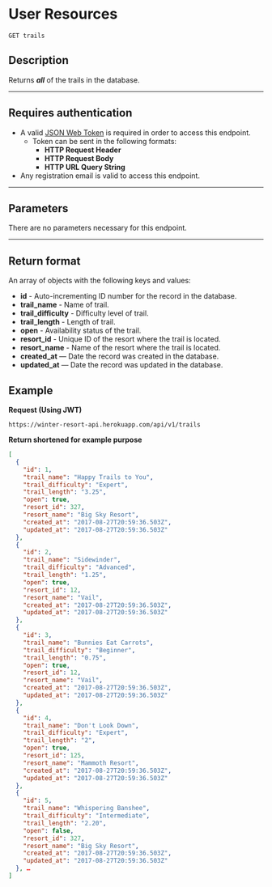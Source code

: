 # User Resources

```
GET trails
```

## Description

Returns _**all**_ of the trails in the database.

--------------------------------------------------------------------------------

## Requires authentication

- A valid [JSON Web Token](https://jwt.io/) is required in order to access this endpoint.
  - Token can be sent in the following formats:
    - **HTTP Request Header**
    - **HTTP Request Body**
    - **HTTP URL Query String**
- Any registration email is valid to access this endpoint.

--------------------------------------------------------------------------------

## Parameters

There are no parameters necessary for this endpoint.

--------------------------------------------------------------------------------

## Return format

An array of objects with the following keys and values:

- **id** - Auto-incrementing ID number for the record in the database.
- **trail_name** - Name of trail.
- **trail_difficulty** - Difficulty level of trail.
- **trail_length** - Length of trail.
- **open** - Availability status of the trail.
- **resort_id** - Unique ID of the resort where the trail is located.
- **resort_name** - Name of the resort where the trail is located.
- **created_at** — Date the record was created in the database.
- **updated_at** — Date the record was updated in the database.

## Example

**Request (Using JWT)**

```
https://winter-resort-api.herokuapp.com/api/v1/trails
```

**Return shortened for example purpose**

```json
[
  {
    "id": 1,
    "trail_name": "Happy Trails to You",
    "trail_difficulty": "Expert",
    "trail_length": "3.25",
    "open": true,
    "resort_id": 327,
    "resort_name": "Big Sky Resort",
    "created_at": "2017-08-27T20:59:36.503Z",
    "updated_at": "2017-08-27T20:59:36.503Z"
  },
  {
    "id": 2,
    "trail_name": "Sidewinder",
    "trail_difficulty": "Advanced",
    "trail_length": "1.25",
    "open": true,
    "resort_id": 12,
    "resort_name": "Vail",
    "created_at": "2017-08-27T20:59:36.503Z",
    "updated_at": "2017-08-27T20:59:36.503Z"
  },
  {
    "id": 3,
    "trail_name": "Bunnies Eat Carrots",
    "trail_difficulty": "Beginner",
    "trail_length": "0.75",
    "open": true,
    "resort_id": 12,
    "resort_name": "Vail",
    "created_at": "2017-08-27T20:59:36.503Z",
    "updated_at": "2017-08-27T20:59:36.503Z"
  },
  {
    "id": 4,
    "trail_name": "Don't Look Down",
    "trail_difficulty": "Expert",
    "trail_length": "2",
    "open": true,
    "resort_id": 125,
    "resort_name": "Mammoth Resort",
    "created_at": "2017-08-27T20:59:36.503Z",
    "updated_at": "2017-08-27T20:59:36.503Z"
  },
  {
    "id": 5,
    "trail_name": "Whispering Banshee",
    "trail_difficulty": "Intermediate",
    "trail_length": "2.20",
    "open": false,
    "resort_id": 327,
    "resort_name": "Big Sky Resort",
    "created_at": "2017-08-27T20:59:36.503Z",
    "updated_at": "2017-08-27T20:59:36.503Z"
  }, …
]
```
